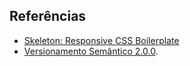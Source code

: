 Referências
-----------

* [Skeleton: Responsive CSS Boilerplate](http://getskeleton.com/)
* [Versionamento Semântico 2.0.0](http://semver.org/lang/pt-BR/).
